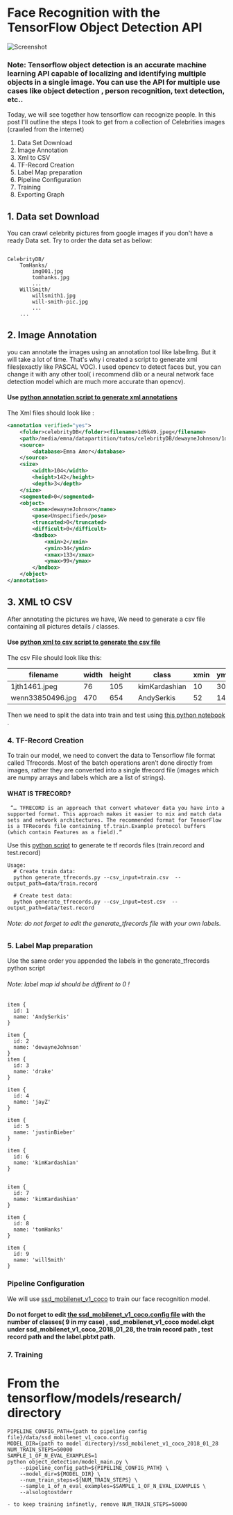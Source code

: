 # Face Recognition with the TensorFlow Object Detection API
![Screenshot](it5.jpg)

### Note: Tensorflow object detection is an accurate machine learning API capable of localizing and identifying multiple objects in a single image. You can use the API for multiple use cases like object detection , person recognition, text detection, etc..
Today, we will see together how tensorflow can recognize people. In this post I'll outline the steps I took to get from a collection of Celebrities images (crawled from the internet)

1. Data Set Download
2. Image Annotation
3. Xml to CSV
4. TF-Record Creation 
5. Label Map preparation
6. Pipeline Configuration
7. Training
8. Exporting Graph



## 1. Data set Download

You can crawl celebrity pictures from google images if you don't have a ready Data set. Try to order the data set as bellow:

```

CelebrityDB/
    TomHanks/
        img001.jpg
        tomhanks.jpg
        ...
    WillSmith/
        willsmith1.jpg
        will-smith-pic.jpg
        ...
    ... 

```
## 2. Image Annotation
you can annotate the images using an annotation tool like labelImg. But it will take a lot of time. That's why i created a script to generate xml files(exactly like PASCAL VOC). I used opencv to detect faces but, you can change it with any other tool( i recommend dlib or a neural network face detection model which are much more accurate than opencv).
#### Use [python annotation script to generate xml annotations](annotation.py)
The Xml files should look like :
```xml
<annotation verified="yes">
    <folder>celebrityDB</folder><filename>1d9k49.jpeg</filename>
    <path>/media/emna/datapartition/tutos/celebrityDB/dewayneJohnson/1d9k49.jpeg</path>
    <source>
        <database>Emna Amor</database>
    </source>
    <size>
        <width>104</width>
        <height>142</height>
        <depth>3</depth>
    </size>
    <segmented>0</segmented>
    <object>
        <name>dewayneJohnson</name>
        <pose>Unspecified</pose>
        <truncated>0</truncated>
        <difficult>0</difficult>
        <bndbox>
            <xmin>2</xmin>
            <ymin>34</ymin>
            <xmax>133</xmax>
            <ymax>99</ymax>
        </bndbox>
    </object>
</annotation>
```
## 3. XML tO CSV
After annotating the pictures we have, We need to generate a csv file containing all pictures details / classes. 
 #### Use  [python xml to csv script to generate the csv file](xml_to_csv.py)
The csv File should look like this:


| filename | width | height | class | xmin | ymin | xmax | ymax | 
| --- | --- | --- | --- | --- | --- | --- | --- |
| 1jth1461.jpeg | 76 | 105 | kimKardashian | 10 | 30 | 89 | 59 |
| wenn33850496.jpg | 470 | 654 | AndySerkis | 52 | 142 | 494 | 352 |

Then we need to split the data into train and test using [this python notebook ](split_data.ipynb.ipynb).

### 4. TF-Record Creation 
To train our model, we need to convert the data to Tensorflow file format called Tfrecords. Most of the batch operations aren’t done directly from images, rather they are converted into a single tfrecord file (images which are numpy arrays and labels which are a list of strings).
#### WHAT IS TFRECORD?
```
 “… TFRECORD is an approach that convert whatever data you have into a supported format. This approach makes it easier to mix and match data sets and network architectures. The recommended format for TensorFlow is a TFRecords file containing tf.train.Example protocol buffers (which contain Features as a field).“
```
Use this [python script](generate_tfrecords.py) to generate te tf records files (train.record  and test.record) 
```
Usage:
  # Create train data:
  python generate_tfrecords.py --csv_input=train.csv  --output_path=data/train.record

  # Create test data:
  python generate_tfrecords.py --csv_input=test.csv  --output_path=data/test.record
```
###### Note: do not forget to edit the generate_tfrecords file with your own labels.

### 5. Label Map preparation
Use the same order you appended the labels in the generate_tfrecords python script 
###### Note: label map id should be diffirent to 0 !
```
item {
  id: 1
  name: 'AndySerkis'
}

item {
  id: 2
  name: 'dewayneJohnson'
}
item {
  id: 3
  name: 'drake'
}

item {
  id: 4
  name: 'jayZ'
}

item {
  id: 5
  name: 'justinBieber'
}

item {
  id: 6
  name: 'kimKardashian'
}


item {
  id: 7
  name: 'kimKardashian'
}

item {
  id: 8
  name: 'tomHanks'
}

item {
  id: 9
  name: 'willSmith'
}

```
### Pipeline Configuration
We will use [ssd_mobilenet_v1_coco](http://download.tensorflow.org/models/object_detection/ssd_mobilenet_v1_coco_2018_01_28.tar.gz) to train our face recognition model.
#### Do not forget to edit [the ssd_mobilenet_v1_coco.config file](data/ssd_mobilenet_v1_coco.config) with the number of classes( 9 in my case) , ssd_mobilenet_v1_coco model.ckpt under ssd_mobilenet_v1_coco_2018_01_28, the train record path , test record path and the label.pbtxt path.

### 7. Training
# From the tensorflow/models/research/ directory

```
PIPELINE_CONFIG_PATH={path to pipeline config file}/data/ssd_mobilenet_v1_coco.config
MODEL_DIR={path to model directory}/ssd_mobilenet_v1_coco_2018_01_28
NUM_TRAIN_STEPS=50000
SAMPLE_1_OF_N_EVAL_EXAMPLES=1
python object_detection/model_main.py \
    --pipeline_config_path=${PIPELINE_CONFIG_PATH} \
    --model_dir=${MODEL_DIR} \
    --num_train_steps=${NUM_TRAIN_STEPS} \
    --sample_1_of_n_eval_examples=$SAMPLE_1_OF_N_EVAL_EXAMPLES \
    --alsologtostderr
    
- to keep training infinetly, remove NUM_TRAIN_STEPS=50000

```

